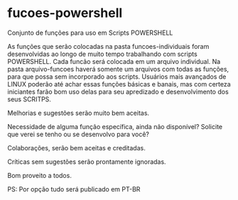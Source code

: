 # fucoes-powershell
Conjunto de funções para uso em Scripts POWERSHELL

As funções que serão colocadas na pasta funcoes-individuais foram desenvolvidas ao longo de muito tempo trabalhando com scripts POWERSHELL. Cada funcão será colocada em um arquivo individual. Na pasta arquivo-funcoes haverá somente um arquivos com todas as funções, para que possa sem incorporado aos scripts. Usuários mais avançados de LINUX poderão até achar essas funções básicas e banais, mas com certeza iniciantes farão bom uso delas para seu apredizado e desenvolvimento dos seus SCRITPS.

Melhorias e sugestões serão muito bem aceitas.

Necessidade de alguma função específica, ainda não disponível? Solicite que verei se tenho ou se desenvolvo para você?

Colaborações, serão bem aceitas e creditadas.

Críticas sem sugestões serão prontamente ignoradas.

Bom proveito a todos.

PS: Por opção tudo será publicado em PT-BR
